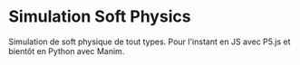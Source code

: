# Simulation Soft Physics

Simulation de soft physique de tout types.
Pour l'instant en JS avec P5.js et bientôt en Python avec Manim.